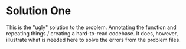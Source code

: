 # Solution One

This is the "ugly" solution to the problem.  Annotating the function and repeating things / creating a hard-to-read codebase.  It does, however, illustrate what is needed here to solve the errors from the problem files.
